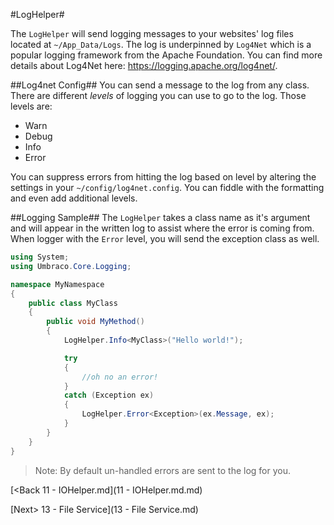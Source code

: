 #LogHelper#

The `LogHelper` will send logging messages to your websites' log files located at `~/App_Data/Logs`.  The log is underpinned by `Log4Net` which is a popular logging framework from the Apache Foundation.  You can find more details about Log4Net here: https://logging.apache.org/log4net/.

##Log4net Config##
You can send a message to the log from any class.  There are different *levels* of logging you can use to go to the log.  Those levels are:

* Warn
* Debug
* Info
* Error

You can suppress errors from hitting the log based on level by altering the settings in your `~/config/log4net.config`.  You can fiddle with the formatting and even add additional levels.

##Logging Sample##
The `LogHelper` takes a class name as it's argument and will appear in the written log to assist where the error is coming from.  When logger with the `Error` level, you will send the exception class as well.

```c#
using System;
using Umbraco.Core.Logging;

namespace MyNamespace
{
    public class MyClass
    {
        public void MyMethod()
        {
            LogHelper.Info<MyClass>("Hello world!");

            try
            {
                //oh no an error!
            }
            catch (Exception ex)
            {
                LogHelper.Error<Exception>(ex.Message, ex);
            }
        }
    }
}
```

>Note: By default un-handled errors are sent to the log for you.

[<Back 11 - IOHelper.md](11 - IOHelper.md.md)

[Next> 13 - File Service](13 - File Service.md)
